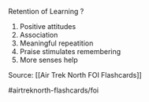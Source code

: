 Retention of Learning
?
1. Positive attitudes
2. Association
3. Meaningful repeatition
4. Praise stimulates remembering
5. More senses help
<!--SR:!2022-10-01,1,210-->

Source: [[Air Trek North FOI Flashcards]]

#airtreknorth-flashcards/foi